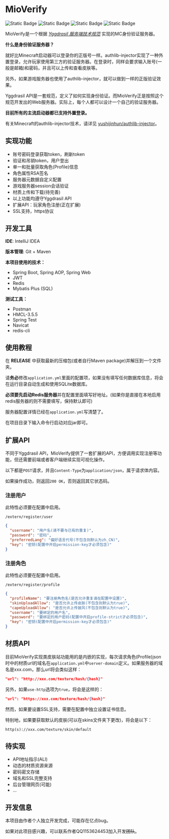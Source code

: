# MioVerify

![Static Badge](https://img.shields.io/badge/version-v1.1.0--BETA-blue) ![Static Badge](https://img.shields.io/badge/java-17-purple) ![Static Badge](https://img.shields.io/badge/developer-Fuzihara_Yukina-orange) ![Static Badge](https://img.shields.io/badge/for-Minecraft_Java_Edition-green)

MioVerify是一个根据 *[Yggdrasil 服务端技术规范](https://github.com/yushijinhun/authlib-injector/wiki/Yggdrasil-%E6%9C%8D%E5%8A%A1%E7%AB%AF%E6%8A%80%E6%9C%AF%E8%A7%84%E8%8C%83)* 实现的MC身份验证服务器。

**什么是身份验证服务器？**

就好比Minecraft启动器可以登录你的正版号一样。authlib-injector实现了一种外置登录，允许玩家使用第三方的验证服务器。在登录时，同样会要求输入账号(一般是邮箱)和密码，并且可以上传和查看皮肤等。

另外，如果游戏服务器也使用了authlib-injector，就可以做到一样的正版验证效果。

Yggdrasil API是一套规范，定义了如何实现身份验证。而MioVerify正是按照这个规范开发出的Web服务器。实际上，每个人都可以设计一个自己的验证服务器。

**目前所有的主流启动器都已支持外置登录。**

有关Minecraft的authlib-injector技术，请详见 [yushijinhun/authlib-injector](https://github.com/yushijinhun/authlib-injector)。

## 实现功能

* 账号密码登录获取token，刷新token
* 验证和吊销token，用户登出
* 单一和批量获取角色(Profile)信息
* 角色属性RSA签名
* 服务器元数据自定义配置
* 游戏服务器session会话验证
* 材质上传和下载(待完善)
* 以上功能均遵守Yggdrasil API
* 扩展API：玩家角色注册(正在扩展)
* SSL支持，https协议

## 开发工具

**IDE**: IntelliJ IDEA

**版本管理**: Git + Maven

**本项目使用的技术：**

* Spring Boot, Spring AOP, Spring Web
* JWT
* Redis
* Mybatis Plus (SQL)

**测试工具：**

* Postman
* HMCL-3.5.5
* Spring Test
* Navicat
* redis-cli

## 使用教程

在 **RELEASE** 中获取最新的压缩包(或者自行Maven package)并解压到一个文件夹。

请**务必**修改`application.yml`里面的配置项，如果没有填写任何数据库信息，将会在运行目录自动生成和使用SQLite数据库。

**必须要先启动Redis服务器**并在配置里面填写好地址。(如果你是直接在本地启用redis服务器的则不需要填写，保持默认即可)

服务器配置详情已经在`application.yml`写清楚了。

在项目目录下输入命令行启动对应jar即可。

## 扩展API

不同于Yggdrasil API，MioVerify提供了一套扩展的API，方便调用实现注册等功能，但还需要前端或者客户端继续实现可视化操作。

以下都是`POST`请求，并且`Content-Type`为`application/json`，属于请求体内容。

如果操作成功，则返回`200 OK`，否则返回其它状态码。

### 注册用户

此特性必须要在配置中启用。

`/extern/register/user`

```json
{
  "username": "用户名(请不要与已有的重复)",
  "password": "密码",
  "preferredLang": "偏好语言代号(不包含则默认为zh_CN)",
  "key": "密钥(配置中开启permission-key才必须包含)"
}
```

### 注册角色

此特性必须要在配置中启用。

`/extern/register/profile`

```json
{
  "profileName": "要注册角色名(是否允许重复请在配置中设置)",
  "skinUploadAllow": "是否允许上传皮肤(不包含则默认为true)",
  "capeUploadAllow": "是否允许上传披风(不包含则默认为true)",
  "username": "要绑定的用户名",
  "password": "要绑定的用户密码(配置中开启profile-strict才必须包含)",
  "key": "密钥(配置中开启permission-key才必须包含)"
}
```

## 材质API

目前MioVerify实现类皮肤站功能用的是内嵌的实现，每次请求角色(Profile)json时中的材质url的域名在`application.yml`中`server-domain`定义。如果服务器的域名是xxx.com，那么url将会类似这样：

```json
"url": "http://xxx.com/texture/hash/{hash}"
```

另外，如果`use-http`选项为`true`，将会是这样的：

```json
"url": "https://xxx.com/texture/hash/{hash}"
```

然而，如果要设置SSL支持，需要在配置中独立设置证书信息。

特别地，如果要获取默认的皮肤(可以在skins文件夹下更改)，将会是以下：

```plaintext
http(s)://xxx.com/texture/skin/default
```

## 待实现

* API地址指示(ALI)
* 动态的材质资源来源
* 密码密文存储
* 域名和SSL完整支持
* 后台管理网页(可能)
* ...

## 开发信息

本项目由作者个人独立开发完成，可能存在亿点bug。

如果对此项目感兴趣，可以联系作者QQ1153624453加入开发~~团队~~。
